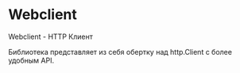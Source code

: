Webclient
=========
Webclient - HTTP Клиент

Библиотека представляет из себя обертку над http.Client с более удобным API.